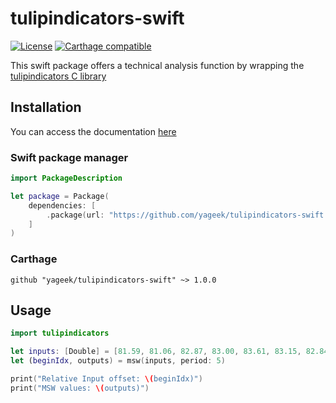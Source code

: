 # tulipindicators-swift

[![License](https://img.shields.io/github/license/yageek/tulipindicators-swift.svg)](LICENSE)
[![Carthage compatible](https://img.shields.io/badge/Carthage-compatible-4BC51D.svg?style=flat)](https://github.com/Carthage/Carthage)

This swift package offers a technical analysis function by wrapping the [tulipindicators C library](https://tulipindicators.org)

## Installation

You can access the documentation [here](https://yageek.github.io/tulipindicators-swift/)

### Swift package manager

```swift
import PackageDescription

let package = Package(
    dependencies: [
        .package(url: "https://github.com/yageek/tulipindicators-swift.git", from: "1.0.0"),
    ]
)
```

### Carthage

```
github "yageek/tulipindicators-swift" ~> 1.0.0
```

## Usage

```swift
import tulipindicators

let inputs: [Double] = [81.59, 81.06, 82.87, 83.00, 83.61, 83.15, 82.84, 83.99, 84.55, 84.36, 85.53, 86.54, 86.89, 87.77, 87.29]
let (beginIdx, outputs) = msw(inputs, period: 5)

print("Relative Input offset: \(beginIdx)")
print("MSW values: \(outputs)")
```
